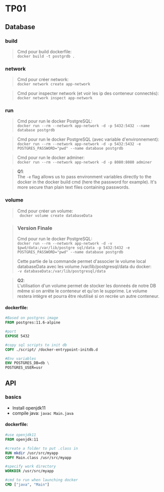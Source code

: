 # TP01

## Database

### build
>Cmd pour build dockerfile:  
`docker build -t postgrdb .`

### network
>Cmd pour créer network:  
`docker network create app-network`

>Cmd pour inspecter network (et voir les ip des conteneur connectés):  
`docker network inspect app-network`

### run
>Cmd pour run le docker PostgreSQL:  
`docker run --rm --network app-network -d -p 5432:5432 --name database postgrdb`

>Cmd pour run le docker PostgreSQL (avec variable d'environnement):  
`docker run --rm --network app-network -d -p 5432:5432 -e POSTGRES_PASSWORD="pwd" --name database postgrdb`

>Cmd pour run le docker adminer:  
`docker run --rm --network app-network -d -p 8080:8080 adminer`

>**Q1**:  
The `-e` flag allows us to pass environment variables directly to the docker in the docker build cmd (here the password for example). It's more secure than plain text files containing passwords.

### volume
>Cmd pour créer un volume:  
` docker volume create databaseData`

>### Version Finale  
>  
>Cmd pour run le docker PostgreSQL:  
`docker run --rm --network app-network -d -v $pwd/data:/var/lib/postgre
sql/data -p 5432:5432 -e POSTGRES_PASSWORD="pwd" --name database postgrdb`
>
>Cette partie de la commande permet d'associer le volume local databaseData avec les volume /var/lib/postgresql/data du docker:  
 `-v databaseData:/var/lib/postgresql/data`  

>**Q2**:  
L'utilisation d'un volume permet de stocker les donneés de notre DB même si on arrête le conteneur et qu'on le supprime. Le volume restera intègre et pourra être réutilisé si on recrée un autre conteneur.


#### dockerfile:
```dockerfile
#Based on postgres image
FROM postgres:11.6-alpine

#port
EXPOSE 5432

#copy sql scripts to init db
COPY ./script/ /docker-entrypoint-initdb.d

#Env variables
ENV POSTGRES_DB=db \
POSTGRES_USER=usr 

```

## API

### basics

- Install openjdk11  
- compile java: `javac Main.java`

#### dockerfile:
```dockerfile
#use openjdk11
FROM openjdk:11

#create a folder to put .class in
RUN mkdir /usr/src/myapp
COPY Main.class /usr/src/myapp

#specify work directory
WORKDIR /usr/src/myapp

#cmd to run when launching docker
CMD ["java", "Main"]

```
